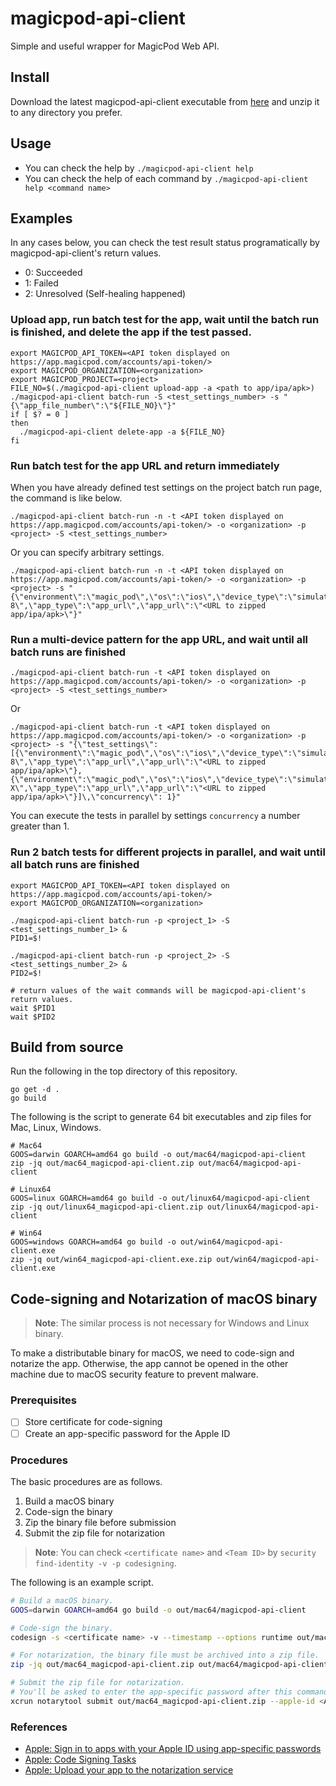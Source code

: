 # magicpod-api-client
Simple and useful wrapper for MagicPod Web API.

## Install

Download the latest magicpod-api-client executable from [here](https://github.com/Magic-Pod/magicpod-api-client/releases) and unzip it to any directory you prefer.

## Usage

- You can check the help by `./magicpod-api-client help`
- You can check the help of each command by `./magicpod-api-client help <command name>`

## Examples

In any cases below, you can check the test result status programatically by magicpod-api-client's return values.
- 0: Succeeded
- 1: Failed
- 2: Unresolved (Self-healing happened)

### Upload app, run batch test for the app, wait until the batch run is finished, and delete the app if the test passed.

```
export MAGICPOD_API_TOKEN=<API token displayed on https://app.magicpod.com/accounts/api-token/>
export MAGICPOD_ORGANIZATION=<organization>
export MAGICPOD_PROJECT=<project>
FILE_NO=$(./magicpod-api-client upload-app -a <path to app/ipa/apk>)
./magicpod-api-client batch-run -S <test_settings_number> -s "{\"app_file_number\":\"${FILE_NO}\"}"
if [ $? = 0 ]
then
  ./magicpod-api-client delete-app -a ${FILE_NO}
fi
```

### Run batch test for the app URL and return immediately

When you have already defined test settings on the project batch run page, the command is like below.
```
./magicpod-api-client batch-run -n -t <API token displayed on https://app.magicpod.com/accounts/api-token/> -o <organization> -p <project> -S <test_settings_number>
```

Or you can specify arbitrary settings.

```
./magicpod-api-client batch-run -n -t <API token displayed on https://app.magicpod.com/accounts/api-token/> -o <organization> -p <project> -s "{\"environment\":\"magic_pod\",\"os\":\"ios\",\"device_type\":\"simulator\",\"version\":\"13.1\",\"model\":\"iPhone 8\",\"app_type\":\"app_url\",\"app_url\":\"<URL to zipped app/ipa/apk>\"}"
```

### Run a multi-device pattern for the app URL, and wait until all batch runs are finished

```
./magicpod-api-client batch-run -t <API token displayed on https://app.magicpod.com/accounts/api-token/> -o <organization> -p <project> -S <test_settings_number>
```

Or

```
./magicpod-api-client batch-run -t <API token displayed on https://app.magicpod.com/accounts/api-token/> -o <organization> -p <project> -s "{\"test_settings\":[{\"environment\":\"magic_pod\",\"os\":\"ios\",\"device_type\":\"simulator\",\"version\":\"13.1\",\"model\":\"iPhone 8\",\"app_type\":\"app_url\",\"app_url\":\"<URL to zipped app/ipa/apk>\"},{\"environment\":\"magic_pod\",\"os\":\"ios\",\"device_type\":\"simulator\",\"version\":\"13.1\",\"model\":\"iPhone X\",\"app_type\":\"app_url\",\"app_url\":\"<URL to zipped app/ipa/apk>\"}]\,\"concurrency\": 1}"
```

You can execute the tests in parallel by settings `concurrency` a number greater than 1.

### Run 2 batch tests for different projects in parallel, and wait until all batch runs are finished

```
export MAGICPOD_API_TOKEN=<API token displayed on https://app.magicpod.com/accounts/api-token/>
export MAGICPOD_ORGANIZATION=<organization>

./magicpod-api-client batch-run -p <project_1> -S <test_settings_number_1> &
PID1=$!

./magicpod-api-client batch-run -p <project_2> -S <test_settings_number_2> &
PID2=$!

# return values of the wait commands will be magicpod-api-client's return values.
wait $PID1
wait $PID2
```

## Build from source

Run the following in the top directory of this repository.

```
go get -d .
go build
```

The following is the script to generate 64 bit executables and zip files for Mac, Linux, Windows.

```
# Mac64
GOOS=darwin GOARCH=amd64 go build -o out/mac64/magicpod-api-client
zip -jq out/mac64_magicpod-api-client.zip out/mac64/magicpod-api-client

# Linux64
GOOS=linux GOARCH=amd64 go build -o out/linux64/magicpod-api-client
zip -jq out/linux64_magicpod-api-client.zip out/linux64/magicpod-api-client

# Win64
GOOS=windows GOARCH=amd64 go build -o out/win64/magicpod-api-client.exe
zip -jq out/win64_magicpod-api-client.exe.zip out/win64/magicpod-api-client.exe
```

## Code-signing and Notarization of macOS binary

> **Note**: The similar process is not necessary for Windows and Linux binary.

To make a distributable binary for macOS, we need to code-sign and notarize the app. Otherwise, the app cannot be opened in the other machine due to macOS security feature to prevent malware.

### Prerequisites

- [ ] Store certificate for code-signing
- [ ] Create an app-specific password for the Apple ID

### Procedures

The basic procedures are as follows.

1. Build a macOS binary
2. Code-sign the binary
3. Zip the binary file before submission
4. Submit the zip file for notarization

> **Note**: You can check `<certificate name>` and `<Team ID>` by `security find-identity -v -p codesigning`.

The following is an example script.

```sh
# Build a macOS binary.
GOOS=darwin GOARCH=amd64 go build -o out/mac64/magicpod-api-client

# Code-sign the binary.
codesign -s <certificate name> -v --timestamp --options runtime out/mac64/magicpod-api-client

# For notarization, the binary file must be archived into a zip file.
zip -jq out/mac64_magicpod-api-client.zip out/mac64/magicpod-api-client

# Submit the zip file for notarization.
# You'll be asked to enter the app-specific password after this command.
xcrun notarytool submit out/mac64_magicpod-api-client.zip --apple-id <Apple ID> --team-id <Team ID> --wait
```

### References

- [Apple: Sign in to apps with your Apple ID using app-specific passwords](https://support.apple.com/en-us/HT204397)
- [Apple: Code Signing Tasks](https://developer.apple.com/library/archive/documentation/Security/Conceptual/CodeSigningGuide/Procedures/Procedures.html)
- [Apple: Upload your app to the notarization service](https://developer.apple.com/documentation/security/notarizing_macos_software_before_distribution/customizing_the_notarization_workflow#3087734)

